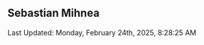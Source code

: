 <h2>Sebastian Mihnea</h2>

<!--RECENT_ACTIVITY:start-->
<!--RECENT_ACTIVITY:end-->
<!--RECENT_ACTIVITY:last_update-->
Last Updated: Monday, February 24th, 2025, 8:28:25 AM
<!--RECENT_ACTIVITY:last_update_end-->

<!---LOL-STATS-START-HERE--->
<!---LOL-STATS-END-HERE--->
